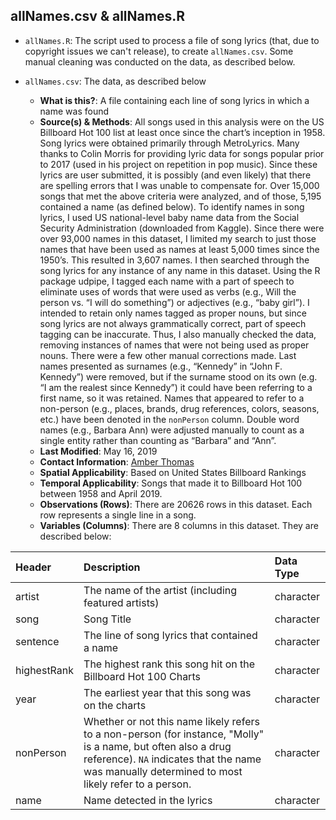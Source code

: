 
## allNames.csv & allNames.R

* `allNames.R`: The script used to process a file of song lyrics (that, due to copyright issues we can't release), to create `allNames.csv`. Some manual cleaning was conducted on the data, as described below.
* `allNames.csv`: The data, as described below

  - **What is this?**: A file containing each line of song lyrics in which a name was found
  - **Source(s) & Methods**: All songs used in this analysis were on the US Billboard Hot 100 list at least once since the chart’s inception in 1958. Song lyrics were obtained primarily through MetroLyrics. Many thanks to Colin Morris for providing lyric data for songs popular prior to 2017 (used in his project on repetition in pop music). Since these lyrics are user submitted, it is possibly (and even likely) that there are spelling errors that I was unable to compensate for. Over 15,000 songs that met the above criteria were analyzed, and of those, 5,195 contained a name (as defined below). To identify names in song lyrics, I used US national-level baby name data from the Social Security Administration (downloaded from Kaggle). Since there were over 93,000 names in this dataset, I limited my search to just those names that have been used as names at least 5,000 times since the 1950’s. This resulted in 3,607 names. I then searched through the song lyrics for any instance of any name in this dataset. Using the R package udpipe, I tagged each name with a part of speech to eliminate uses of words that were used as verbs (e.g., Will the person vs. “I will do something”) or adjectives (e.g., “baby girl”). I intended to retain only names tagged as proper nouns, but since song lyrics are not always grammatically correct, part of speech tagging can be inaccurate. Thus, I also manually checked the data, removing instances of names that were not being used as proper nouns. There were a few other manual corrections made. Last names presented as surnames (e.g., “Kennedy” in “John F. Kennedy”) were removed, but if the surname stood on its own (e.g. “I am the realest since Kennedy”) it could have been referring to a first name, so it was retained. Names that appeared to refer to a non-person (e.g., places, brands, drug references, colors, seasons, etc.) have been denoted in the `nonPerson` column. Double word names (e.g., Barbara Ann) were adjusted manually to count as a single entity rather than counting as “Barbara” and “Ann”.
  - **Last Modified**: May 16, 2019
  - **Contact Information**: [Amber Thomas](mailto:amber@pudding.cool)
  - **Spatial Applicability**: Based on United States Billboard Rankings
  - **Temporal Applicability**: Songs that made it to Billboard Hot 100 between 1958 and April 2019.
  - **Observations (Rows)**: There are 20626 rows in this dataset. Each row represents a single line in a song.
  - **Variables (Columns)**: There are 8 columns in this dataset. They
    are described below:

| Header      | Description                           | Data Type |
| :---------- | :------------------------------------ | :-------- |
| artist      | The name of the artist (including featured artists) | character |
| song        | Song Title | character |
| sentence    | The line of song lyrics that contained a name | character |
| highestRank | The highest rank this song hit on the Billboard Hot 100 Charts | character |
| year        | The earliest year that this song was on the charts | character |
| nonPerson   | Whether or not this name likely refers to a non-person (for instance, "Molly" is a name, but often also a drug reference). `NA` indicates that the name was manually determined to most likely refer to a person. | character |
| name        | Name detected in the lyrics | character |

